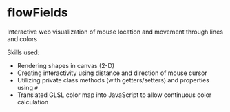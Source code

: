 # flowFields
Interactive web visualization of mouse location and movement through lines and colors

Skills used:
- Rendering shapes in canvas (2-D)
- Creating interactivity using distance and direction of mouse cursor
- Utilizing private class methods (with getters/setters) and properties using `#`
- Translated GLSL color map into JavaScript to allow continuous color calculation
